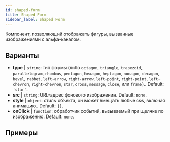 ```yaml
---
id: shaped-form 
title: Shaped Form
sidebar_label: Shaped Form
---
```


Компонент, позволяющий отображать фигуры, вызванные изображениями с альфа-каналом.

## Варианты

* __type__ | `string`: тип формы (либо `octagon`, `triangle`, `trapezoid`, `parallelogram`, `rhombus`, `pentagon`, `hexagon`, `heptagon`, `nonagon`, `decagon`, `bevel`, `rabbet`, `left-arrow`, `right-arrow`, `left-point`, `right-point`, `left-chevron`, `right-chevron`, `star`, `cross`, `message`, `close`, или `frame`).. Default: `'star'`.
* __src__ | `string`: URL-адрес фонового изображения. Default: `none`.
* __style__ | `object`: стиль объекта, он может вмещать любые css, включая анимацию.. Default: `{}`.
* __onClick__ | `function`: обработчик событий, вызываемый при щелчке по изображению. Default: `none`.


## Примеры

```jsx live

```
